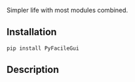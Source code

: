 Simpler life with most modules combined.

## Installation
`pip install PyFacileGui`

## Description
